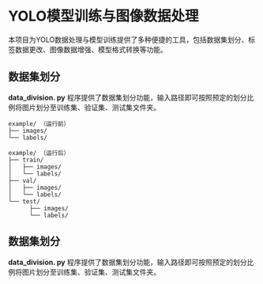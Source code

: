 # YOLO模型训练与图像数据处理
本项目为YOLO数据处理与模型训练提供了多种便捷的工具，包括数据集划分、标签数据更改、图像数据增强、模型格式转换等功能。

## 数据集划分
**data_division. py** 程序提供了数据集划分功能，输入路径即可按照预定的划分比例将图片划分至训练集、验证集、测试集文件夹。
```
example/ （运行前）
├── images/ 
└── labels/ 
```
```
example/ （运行后）
├── train/ 
│   ├── images/  
│   └── labels/  
├── val/ 
│   ├── images/  
│   └── labels/  
└── test/ 
      ├── images/ 
      └── labels/
```

## 数据集划分
**data_division. py** 程序提供了数据集划分功能，输入路径即可按照预定的划分比例将图片划分至训练集、验证集、测试集文件夹。



 






